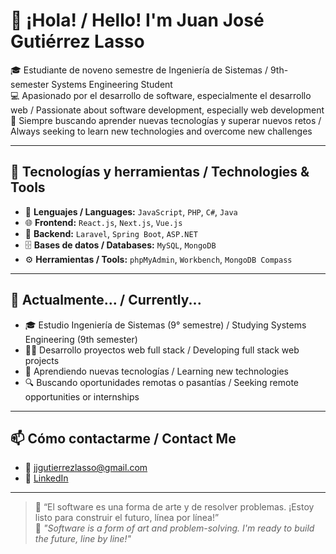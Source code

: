 # 👋 ¡Hola! / Hello! I'm Juan José Gutiérrez Lasso

🎓 Estudiante de noveno semestre de Ingeniería de Sistemas / 9th-semester Systems Engineering Student  
💻 Apasionado por el desarrollo de software, especialmente el desarrollo web / Passionate about software development, especially web development  
🚀 Siempre buscando aprender nuevas tecnologías y superar nuevos retos / Always seeking to learn new technologies and overcome new challenges

---

## 🚀 Tecnologías y herramientas / Technologies & Tools

- 🧠 **Lenguajes / Languages:** `JavaScript`, `PHP`, `C#`, `Java`
- 🌐 **Frontend:** `React.js`, `Next.js`, `Vue.js`
- 🧰 **Backend:** `Laravel`, `Spring Boot`, `ASP.NET`
- 🗄️ **Bases de datos / Databases:** `MySQL`, `MongoDB`
- ⚙️ **Herramientas / Tools:** `phpMyAdmin`, `Workbench`, `MongoDB Compass`

---

## 🧩 Actualmente... / Currently...

- 🎓 Estudio Ingeniería de Sistemas (9° semestre) / Studying Systems Engineering (9th semester)
- 👨‍💻 Desarrollo proyectos web full stack / Developing full stack web projects
- 🧠 Aprendiendo nuevas tecnologías / Learning new technologies
- 🔍 Buscando oportunidades remotas o pasantías / Seeking remote opportunities or internships

---

## 📫 Cómo contactarme / Contact Me

- 📧 jjgutierrezlasso@gmail.com  
- 💼 [LinkedIn](https://www.linkedin.com/in/juan-jose-gutierrez-lasso-303695232)

---

> 💬 “El software es una forma de arte y de resolver problemas. ¡Estoy listo para construir el futuro, línea por línea!”  
> 💬 *"Software is a form of art and problem-solving. I'm ready to build the future, line by line!"*
